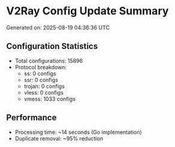 # V2Ray Config Update Summary
Generated on: 2025-08-19 04:36:36 UTC

## Configuration Statistics
- Total configurations: 15896
- Protocol breakdown:
  - ss: 0 configs
  - ssr: 0 configs
  - trojan: 0 configs
  - vless: 0 configs
  - vmess: 1033 configs

## Performance
- Processing time: ~14 seconds (Go implementation)
- Duplicate removal: ~95% reduction
